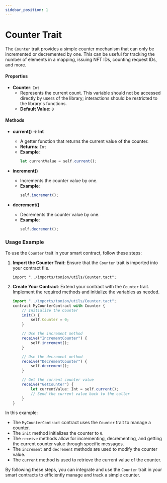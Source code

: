 ```yaml
---
sidebar_position: 1
---
```


# Counter Trait

The `Counter` trait provides a simple counter mechanism that can only be incremented or decremented by one. This can be useful for tracking the number of elements in a mapping, issuing NFT IDs, counting request IDs, and more.

#### Properties

- **Counter**: `Int`
  - Represents the current count. This variable should not be accessed directly by users of the library; interactions should be restricted to the library's functions.
  - **Default Value**: `0`

#### Methods

- **current() -> Int**
  - A getter function that returns the current value of the counter.
  - **Returns**: `Int`
  - **Example**:
    ```ts
    let currentValue = self.current();
    ```

- **increment()**
  - Increments the counter value by one.
  - **Example**:
    ```ts
    self.increment();
    ```

- **decrement()**
  - Decrements the counter value by one.
  - **Example**:
    ```ts
    self.decrement();
    ```

### Usage Example

To use the `Counter` trait in your smart contract, follow these steps:

1. **Import the Counter Trait**:
   Ensure that the `Counter` trait is imported into your contract file.

   ```tact
   import "../imports/tonion/utils/Counter.tact";
   ```

2. **Create Your Contract**:
   Extend your contract with the `Counter` trait. Implement the required methods and initialize the variables as needed.

   ```ts showLineNumbers
   import "../imports/tonion/utils/Counter.tact";
   contract MyCounterContract with Counter {
       // Initialize the Counter
       init() {
           self.Counter = 0;
       }

       // Use the increment method
       receive("IncrementCounter") {
           self.increment();
       }

       // Use the decrement method
       receive("DecrementCounter") {
           self.decrement();
       }

       // Get the current counter value
       receive("GetCounter") {
           let currentValue: Int = self.current();
           // Send the current value back to the caller
       }
   }
   ```

In this example:

- The `MyCounterContract` contract uses the `Counter` trait to manage a counter.
- The `init` method initializes the counter to `0`.
- The `receive` methods allow for incrementing, decrementing, and getting the current counter value through specific messages.
- The `increment` and `decrement` methods are used to modify the counter value.
- The `current` method is used to retrieve the current value of the counter.

By following these steps, you can integrate and use the `Counter` trait in your smart contracts to efficiently manage and track a simple counter.